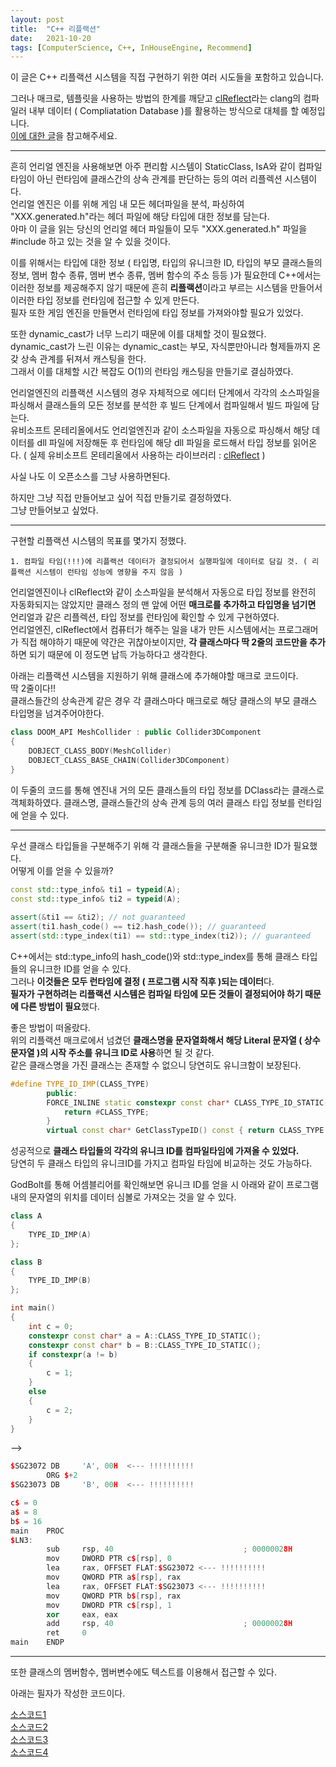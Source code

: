 ```yaml
---
layout: post
title:  "C++ 리플랙션"
date:   2021-10-20
tags: [ComputerScience, C++, InHouseEngine, Recommend]
---
```


이 글은 C++ 리플랙션 시스템을 직접 구현하기 위한 여러 시도들을 포함하고 있습니다.          

그러나 매크로, 템플릿을 사용하는 방법의 한계를 깨닫고 [clReflect](https://github.com/Celtoys/clReflect)라는 clang의 컴파일러 내부 데이터 ( Compliatation Database )를 활용하는 방식으로 대체를 할 예정입니다.         
[이에 대한 글](https://sungjjinkang.github.io/reflection)을 참고해주세요.          


----------

흔히 언리얼 엔진을 사용해보면 아주 편리함 시스템이 StaticClass, IsA와 같이 컴파일 타임이 아닌 런타임에 클래스간의 상속 관계를 판단하는 등의 여러 리플렉션 시스템이다.         
언리얼 엔진은 이를 위해 게임 내 모든 헤더파일을 분석, 파싱하여 "XXX.generated.h"라는 헤더 파일에 해당 타입에 대한 정보를 담는다.          
아마 이 글을 읽는 당신의 언리얼 헤더 파일들이 모두 "XXX.generated.h" 파일을 #include 하고 있는 것을 알 수 있을 것이다.        

이를 위해서는 타입에 대한 정보 ( 타입명, 타입의 유니크한 ID, 타입의 부모 클래스들의 정보, 멤버 함수 종류, 멤버 변수 종류, 멤버 함수의 주소 등등 )가 필요한데 C++에서는 이러한 정보를 제공해주지 않기 때문에 흔히 **리플랙션**이라고 부르는 시스템을 만들어서 이러한 타입 정보를 런타임에 접근할 수 있게 만든다.        
필자 또한 게임 엔진을 만들면서 런타임에 타입 정보를 가져와야할 필요가 있었다.      

또한 dynamic_cast가 너무 느리기 때문에 이를 대체할 것이 필요했다. dynamic_cast가 느린 이유는 dynamic_cast는 부모, 자식뿐만아니라 형제들까지 온갖 상속 관계를 뒤져서 캐스팅을 한다.       
그래서 이를 대체할 시간 복잡도 O(1)의 런타임 캐스팅을 만들기로 결심하였다.            


언리얼엔진의 리플랙션 시스템의 경우 자체적으로 에디터 단계에서 각각의 소스파일을 파싱해서 클래스들의 모든 정보를 분석한 후 빌드 단계에서 컴파일해서 빌드 파일에 담는다.         
유비소프트 몬테리올에서도 언리얼엔진과 같이 소스파일을 자동으로 파싱해서 해당 데이터를 dll 파일에 저장해둔 후 런타임에 해당 dll 파일을 로드해서 타입 정보를 읽어온다. ( 실제 유비소프트 몬테리올에서 사용하는 라이브러리 : [clReflect](https://github.com/Celtoys/clReflect) )                     

사실 나도 이 오픈소스를 그냥 사용하면된다.           

하지만 그냥 직접 만들어보고 싶어 직접 만들기로 결정하였다.      
그냥 만들어보고 싶었다.       

------------------

구현할 리플랙션 시스템의 목표를 몇가지 정했다.          
```
1. 컴파일 타임(!!!)에 리플랙션 데이터가 결정되어서 실행파일에 데이터로 담길 것. ( 리플랙션 시스템이 런타임 성능에 영향을 주지 않음 )

```


언리얼엔진이나 clReflect와 같이 소스파일을 분석해서 자동으로 타입 정보를 완전히 자동화되지는 않았지만 클래스 정의 맨 앞에 어떤 **매크로를 추가하고 타입명을 넘기면** 언리얼과 같은 리플렉션, 타입 정보를 런타임에 확인할 수 있게 구현하였다.          
언리얼엔진, clReflect에서 컴퓨터가 해주는 일을 내가 만든 시스템에서는 프로그래머가 직접 해야하기 때문에 약간은 귀찮아보이지만, **각 클래스마다 딱 2줄의 코드만을 추가**하면 되기 때문에 이 정도면 납득 가능하다고 생각한다.          

아래는 리플랙션 시스템을 지원하기 위해 클래스에 추가해야할 매크로 코드이다.     
딱 2줄이다!!           
클래스들간의 상속관계 같은 경우 각 클래스마다 매크로로 해당 클래스의 부모 클래스 타입명을 넘겨주어야한다.      


```cpp
class DOOM_API MeshCollider : public Collider3DComponent
{
	DOBJECT_CLASS_BODY(MeshCollider)
	DOBJECT_CLASS_BASE_CHAIN(Collider3DComponent)
}
```

이 두줄의 코드를 통해 엔진내 거의 모든 클래스들의 타입 정보를 DClass라는 클래스로 객체화하였다. 클래스명, 클래스들간의 상속 관계 등의 여러 클래스 타입 정보를 런타임에 얻을 수 있다.         

--------------------

우선 클래스 타입들을 구분해주기 위해 각 클래스들을 구분해줄 유니크한 ID가 필요했다.       
어떻게 이를 얻을 수 있을까?    

```cpp
const std::type_info& ti1 = typeid(A);
const std::type_info& ti2 = typeid(A);
 
assert(&ti1 == &ti2); // not guaranteed
assert(ti1.hash_code() == ti2.hash_code()); // guaranteed
assert(std::type_index(ti1) == std::type_index(ti2)); // guaranteed
```
C++에서는 std::type_info의 hash_code()와 std::type_index를 통해 클래스 타입들의 유니크한 ID를 얻을 수 있다.       
그러나 **이것들은 모두 런타임에 결정 ( 프로그램 시작 직후 )되는 데이터**다.        
**필자가 구현하려는 리플랙션 시스템은 컴파일 타임에 모든 것들이 결정되어야 하기 때문에 다른 방법이 필요**했다.          

좋은 방법이 떠올랐다.       
위의 리플랙션 매크로에서 넘겼던 **클래스명을 문자열화해서 해당 Literal 문자열 ( 상수 문자열 )의 시작 주소를 유니크 ID로 사용**하면 될 것 같다.    
같은 클래스명을 가진 클래스는 존재할 수 없으니 당연히도 유니크함이 보장된다.         

```cpp
#define TYPE_ID_IMP(CLASS_TYPE)																							\
		public:																											\
		FORCE_INLINE static constexpr const char* CLASS_TYPE_ID_STATIC() {												\
			return #CLASS_TYPE;	            																			\
		}																												\
        virtual const char* GetClassTypeID() const { return CLASS_TYPE::CLASS_TYPE_ID_STATIC(); }		
```

성공적으로 **클래스 타입들의 각각의 유니크 ID를 컴파일타임에 가져올 수 있었다.**                      
당연히 두 클래스 타입의 유니크ID를 가지고 컴파일 타임에 비교하는 것도 가능하다.          

GodBolt를 통해 어셈블리어를 확인해보면 유니크 ID를 얻을 시 아래와 같이 프로그램내의 문자열의 위치를 데이터 심볼로 가져오는 것을 알 수 있다.       

```cpp
class A
{
    TYPE_ID_IMP(A)
};

class B
{
    TYPE_ID_IMP(B)
};

int main()
{
    int c = 0;
    constexpr const char* a = A::CLASS_TYPE_ID_STATIC();
    constexpr const char* b = B::CLASS_TYPE_ID_STATIC();
    if constexpr(a != b)
    {
        c = 1;
    }
    else
    {
        c = 2;
    }
}
```
-->

```cpp
$SG23072 DB     'A', 00H  <--- !!!!!!!!!!
        ORG $+2
$SG23073 DB     'B', 00H  <--- !!!!!!!!!!

c$ = 0
a$ = 8
b$ = 16
main    PROC
$LN3:
        sub     rsp, 40                             ; 00000028H
        mov     DWORD PTR c$[rsp], 0
        lea     rax, OFFSET FLAT:$SG23072 <--- !!!!!!!!!!
        mov     QWORD PTR a$[rsp], rax
        lea     rax, OFFSET FLAT:$SG23073 <--- !!!!!!!!!!
        mov     QWORD PTR b$[rsp], rax
        mov     DWORD PTR c$[rsp], 1
        xor     eax, eax
        add     rsp, 40                             ; 00000028H
        ret     0
main    ENDP
```


----------------------------          

또한 클래스의 멤버함수, 멤버변수에도 텍스트를 이용해서 접근할 수 있다.       


아래는 필자가 작성한 코드이다.        

[소스코드1](https://github.com/SungJJinKang/DoomsEngine/blob/main/Doom3/Source/Core/DObject/DObject.h)          
[소스코드2](https://github.com/SungJJinKang/DoomsEngine/blob/main/Doom3/Source/Core/DObject/DObjectGlobals.h)       
[소스코드3](https://github.com/SungJJinKang/DoomsEngine/blob/main/Doom3/Source/Core/DObject/DObjectMacros.h)        
[소스코드4](https://github.com/SungJJinKang/DoomsEngine/blob/main/Doom3/Source/Core/DObject/DClass.h)